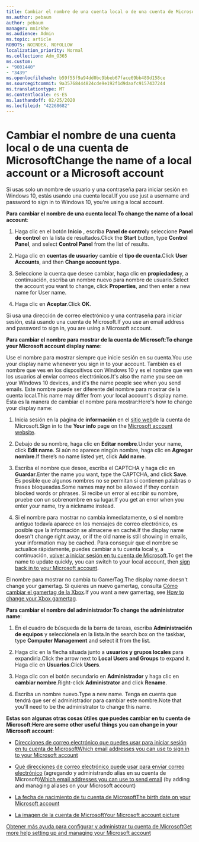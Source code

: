 ```yaml
---
title: Cambiar el nombre de una cuenta local o de una cuenta de Microsoft
ms.author: pebaum
author: pebaum
manager: mnirkhe
ms.audience: Admin
ms.topic: article
ROBOTS: NOINDEX, NOFOLLOW
localization_priority: Normal
ms.collection: Adm_O365
ms.custom:
- "9001440"
- "3439"
ms.openlocfilehash: b59f55f9a94dd0bc9bbeb67face69bb489d158ce
ms.sourcegitcommit: 9a35768444824cde9e192f1d9daafc9157437244
ms.translationtype: MT
ms.contentlocale: es-ES
ms.lasthandoff: 02/25/2020
ms.locfileid: "42268682"
---
```

# <a name="change-the-name-of-a-local-account-or-a-microsoft-account"></a><span data-ttu-id="5a6b5-102">Cambiar el nombre de una cuenta local o de una cuenta de Microsoft</span><span class="sxs-lookup"><span data-stu-id="5a6b5-102">Change the name of a local account or a Microsoft account</span></span>

<span data-ttu-id="5a6b5-103">Si usas solo un nombre de usuario y una contraseña para iniciar sesión en Windows 10, estás usando una cuenta local.</span><span class="sxs-lookup"><span data-stu-id="5a6b5-103">If you use just a username and password to sign in to Windows 10, you're using a local account.</span></span> 

<span data-ttu-id="5a6b5-104">**Para cambiar el nombre de una cuenta local**:</span><span class="sxs-lookup"><span data-stu-id="5a6b5-104">**To change the name of a local account**:</span></span>

1. <span data-ttu-id="5a6b5-105">Haga clic en el botón **Inicio** , escriba **Panel de control**y seleccione **Panel de control** en la lista de resultados.</span><span class="sxs-lookup"><span data-stu-id="5a6b5-105">Click the **Start** button, type **Control Panel**, and select **Control Panel** from the list of results.</span></span>

2. <span data-ttu-id="5a6b5-106">Haga clic en **cuentas de usuario**y cambie el **tipo de cuenta**.</span><span class="sxs-lookup"><span data-stu-id="5a6b5-106">Click **User Accounts**, and then **Change account type**.</span></span>

3. <span data-ttu-id="5a6b5-107">Seleccione la cuenta que desee cambiar, haga clic en **propiedades**y, a continuación, escriba un nombre nuevo para nombre de usuario.</span><span class="sxs-lookup"><span data-stu-id="5a6b5-107">Select the account you want to change, click **Properties**, and then enter a new name for User name.</span></span>

4. <span data-ttu-id="5a6b5-108">Haga clic en **Aceptar**.</span><span class="sxs-lookup"><span data-stu-id="5a6b5-108">Click **OK**.</span></span>

<span data-ttu-id="5a6b5-109">Si usa una dirección de correo electrónico y una contraseña para iniciar sesión, está usando una cuenta de Microsoft.</span><span class="sxs-lookup"><span data-stu-id="5a6b5-109">If you use an email address and password to sign in, you are using a Microsoft account.</span></span>

<span data-ttu-id="5a6b5-110">**Para cambiar el nombre para mostrar de la cuenta de Microsoft**:</span><span class="sxs-lookup"><span data-stu-id="5a6b5-110">**To change your Microsoft account display name**:</span></span>

<span data-ttu-id="5a6b5-111">Use el nombre para mostrar siempre que inicie sesión en su cuenta.</span><span class="sxs-lookup"><span data-stu-id="5a6b5-111">You use your display name whenever you sign in to your account.</span></span> <span data-ttu-id="5a6b5-112">También es el nombre que ves en los dispositivos con Windows 10 y es el nombre que ven los usuarios al enviar correos electrónicos.</span><span class="sxs-lookup"><span data-stu-id="5a6b5-112">It's also the name you see on your Windows 10 devices, and it's the name people see when you send emails.</span></span> <span data-ttu-id="5a6b5-113">Este nombre puede ser diferente del nombre para mostrar de la cuenta local.</span><span class="sxs-lookup"><span data-stu-id="5a6b5-113">This name may differ from your local account's display name.</span></span> <span data-ttu-id="5a6b5-114">Esta es la manera de cambiar el nombre para mostrar:</span><span class="sxs-lookup"><span data-stu-id="5a6b5-114">Here's how to change your display name:</span></span>

1. <span data-ttu-id="5a6b5-115">Inicia sesión en la página de **información** en el [sitio web](https://account.microsoft.com/)de la cuenta de Microsoft.</span><span class="sxs-lookup"><span data-stu-id="5a6b5-115">Sign in to the **Your info** page on the [Microsoft account website](https://account.microsoft.com/).</span></span>

2. <span data-ttu-id="5a6b5-116">Debajo de su nombre, haga clic en **Editar nombre**.</span><span class="sxs-lookup"><span data-stu-id="5a6b5-116">Under your name, click **Edit name**.</span></span> <span data-ttu-id="5a6b5-117">Si aún no aparece ningún nombre, haga clic en **Agregar nombre**.</span><span class="sxs-lookup"><span data-stu-id="5a6b5-117">If there’s no name listed yet, click **Add name**.</span></span> 

3. <span data-ttu-id="5a6b5-118">Escriba el nombre que desee, escriba el CAPTCHA y haga clic en **Guardar**.</span><span class="sxs-lookup"><span data-stu-id="5a6b5-118">Enter the name you want, type the CAPTCHA, and click **Save**.</span></span> <span data-ttu-id="5a6b5-119">Es posible que algunos nombres no se permitan si contienen palabras o frases bloqueadas.</span><span class="sxs-lookup"><span data-stu-id="5a6b5-119">Some names may not be allowed if they contain blocked words or phrases.</span></span> <span data-ttu-id="5a6b5-120">Si recibe un error al escribir su nombre, pruebe con un sobrenombre en su lugar.</span><span class="sxs-lookup"><span data-stu-id="5a6b5-120">If you get an error when you enter your name, try a nickname instead.</span></span>

4. <span data-ttu-id="5a6b5-121">Si el nombre para mostrar no cambia inmediatamente, o si el nombre antiguo todavía aparece en los mensajes de correo electrónico, es posible que la información se almacene en caché.</span><span class="sxs-lookup"><span data-stu-id="5a6b5-121">If the display name doesn't change right away, or if the old name is still showing in emails, your information may be cached.</span></span> <span data-ttu-id="5a6b5-122">Para conseguir que el nombre se actualice rápidamente, puedes cambiar a tu cuenta local y, a continuación, [volver a iniciar sesión en tu cuenta de Microsoft](https://account.microsoft.com/).</span><span class="sxs-lookup"><span data-stu-id="5a6b5-122">To get the name to update quickly, you can switch to your local account, then [sign back in to your Microsoft account](https://account.microsoft.com/).</span></span>

<span data-ttu-id="5a6b5-123">El nombre para mostrar no cambia tu GamerTag.</span><span class="sxs-lookup"><span data-stu-id="5a6b5-123">The display name doesn't change your gamertag.</span></span> <span data-ttu-id="5a6b5-124">Si quieres un nuevo gamertag, consulta [Cómo cambiar el gamertag de la Xbox](https://support.xbox.com/id-ID/account-management/change-xbox-live-gamertag).</span><span class="sxs-lookup"><span data-stu-id="5a6b5-124">If you want a new gamertag, see [How to change your Xbox gamertag](https://support.xbox.com/id-ID/account-management/change-xbox-live-gamertag).</span></span>

<span data-ttu-id="5a6b5-125">**Para cambiar el nombre del administrador**:</span><span class="sxs-lookup"><span data-stu-id="5a6b5-125">**To change the administrator name**:</span></span>

1. <span data-ttu-id="5a6b5-126">En el cuadro de búsqueda de la barra de tareas, escriba **Administración de equipos** y selecciónela en la lista.</span><span class="sxs-lookup"><span data-stu-id="5a6b5-126">In the search box on the taskbar, type **Computer Management** and select it from the list.</span></span>

2. <span data-ttu-id="5a6b5-127">Haga clic en la flecha situada junto a **usuarios y grupos locales** para expandirla.</span><span class="sxs-lookup"><span data-stu-id="5a6b5-127">Click the arrow next to **Local Users and Groups** to expand it.</span></span> <span data-ttu-id="5a6b5-128">Haga clic en **Usuarios**.</span><span class="sxs-lookup"><span data-stu-id="5a6b5-128">Click **Users**.</span></span>

3. <span data-ttu-id="5a6b5-129">Haga clic con el botón secundario en **Administrador** y haga clic en **cambiar nombre**.</span><span class="sxs-lookup"><span data-stu-id="5a6b5-129">Right-click **Administrator** and click **Rename**.</span></span>

4. <span data-ttu-id="5a6b5-130">Escriba un nombre nuevo.</span><span class="sxs-lookup"><span data-stu-id="5a6b5-130">Type a new name.</span></span> <span data-ttu-id="5a6b5-131">Tenga en cuenta que tendrá que ser el administrador para cambiar este nombre.</span><span class="sxs-lookup"><span data-stu-id="5a6b5-131">Note that you'll need to be the administrator to change this name.</span></span>

<span data-ttu-id="5a6b5-132">**Estas son algunas otras cosas útiles que puedes cambiar en tu cuenta de Microsoft**:</span><span class="sxs-lookup"><span data-stu-id="5a6b5-132">**Here are some other useful things you can change in your Microsoft account**:</span></span>

- [<span data-ttu-id="5a6b5-133">Direcciones de correo electrónico que puedes usar para iniciar sesión en tu cuenta de Microsoft</span><span class="sxs-lookup"><span data-stu-id="5a6b5-133">Which email addresses you can use to sign in to your Microsoft account</span></span>](https://support.microsoft.com/help/4026162)

- <span data-ttu-id="5a6b5-134">[Qué direcciones de correo electrónico puede usar para enviar correo electrónico](https://support.microsoft.com/help/12407) (agregando y administrando alias en su cuenta de Microsoft)</span><span class="sxs-lookup"><span data-stu-id="5a6b5-134">[Which email addresses you can use to send email](https://support.microsoft.com/help/12407) (by adding and managing aliases on your Microsoft account)</span></span>

- [<span data-ttu-id="5a6b5-135">La fecha de nacimiento de tu cuenta de Microsoft</span><span class="sxs-lookup"><span data-stu-id="5a6b5-135">The birth date on your Microsoft account</span></span>](https://support.microsoft.com/help/12411)

- [<span data-ttu-id="5a6b5-136">La imagen de la cuenta de Microsoft</span><span class="sxs-lookup"><span data-stu-id="5a6b5-136">Your Microsoft account picture</span></span>](https://support.microsoft.com/help/4026790)

[<span data-ttu-id="5a6b5-137">Obtener más ayuda para configurar y administrar tu cuenta de Microsoft</span><span class="sxs-lookup"><span data-stu-id="5a6b5-137">Get more help setting up and managing your Microsoft account</span></span>](https://support.microsoft.com/hub/4294457/microsoft-account-help#manage-account)
